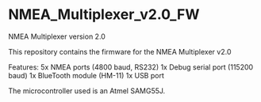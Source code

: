 # NMEA_Multiplexer_v2.0_FW
NMEA Multiplexer version 2.0

This repository contains the firmware for the NMEA Multiplexer v2.0

Features:
5x NMEA ports (4800 baud, RS232)
1x Debug serial port (115200 baud)
1x BlueTooth module (HM-11)
1x USB port

The microcontroller used is an Atmel SAMG55J.
